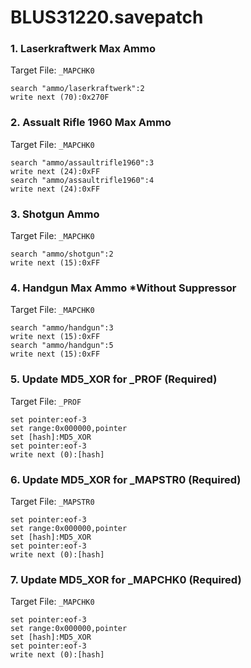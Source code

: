 # BLUS31220.savepatch

### 1. Laserkraftwerk Max Ammo

Target File: `_MAPCHK0`

```
search "ammo/laserkraftwerk":2
write next (70):0x270F
```

### 2. Assualt Rifle 1960 Max Ammo

Target File: `_MAPCHK0`

```
search "ammo/assaultrifle1960":3
write next (24):0xFF
search "ammo/assaultrifle1960":4
write next (24):0xFF
```

### 3. Shotgun Ammo

Target File: `_MAPCHK0`

```
search "ammo/shotgun":2
write next (15):0xFF
```

### 4. Handgun Max Ammo *Without Suppressor

Target File: `_MAPCHK0`

```
search "ammo/handgun":3
write next (15):0xFF
search "ammo/handgun":5
write next (15):0xFF
```

### 5. Update MD5_XOR for _PROF (Required)

Target File: `_PROF`

```
set pointer:eof-3
set range:0x000000,pointer
set [hash]:MD5_XOR
set pointer:eof-3
write next (0):[hash]
```

### 6. Update MD5_XOR for _MAPSTR0 (Required)

Target File: `_MAPSTR0`

```
set pointer:eof-3
set range:0x000000,pointer
set [hash]:MD5_XOR
set pointer:eof-3
write next (0):[hash]
```

### 7. Update MD5_XOR for _MAPCHK0 (Required)

Target File: `_MAPCHK0`

```
set pointer:eof-3
set range:0x000000,pointer
set [hash]:MD5_XOR
set pointer:eof-3
write next (0):[hash]
```

